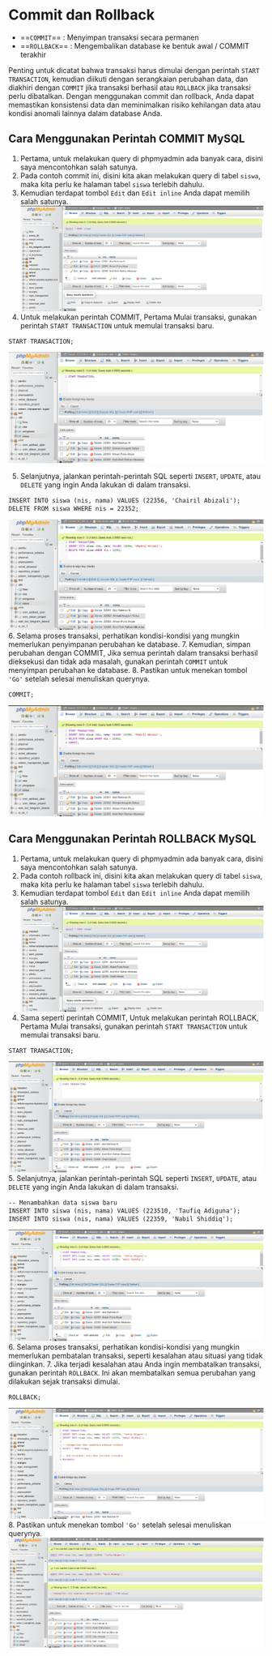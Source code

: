 # Commit dan Rollback

- ==`COMMIT`== : Menyimpan transaksi secara permanen
- ==`ROLLBACK`== : Mengembalikan database ke bentuk awal / COMMIT terakhir

Penting untuk dicatat bahwa transaksi harus dimulai dengan perintah `START TRANSACTION`, kemudian diikuti dengan serangkaian perubahan data, dan diakhiri dengan `COMMIT` jika transaksi berhasil atau `ROLLBACK` jika transaksi perlu dibatalkan. Dengan menggunakan commit dan rollback, Anda dapat memastikan konsistensi data dan meminimalkan risiko kehilangan data atau kondisi anomali lainnya dalam database Anda.

## Cara Menggunakan Perintah COMMIT MySQL

1. Pertama, untuk melakukan query di phpmyadmin ada banyak cara, disini saya mencontohkan salah satunya.
2. Pada contoh commit ini, disini kita akan melakukan query di tabel `siswa`, maka kita perlu ke halaman tabel `siswa` terlebih dahulu.
3. Kemudian terdapat tombol `Edit` dan `Edit inline` Anda dapat memilih salah satunya.
   ![](assets/pptb-2.png)
4. Untuk melakukan perintah COMMIT, Pertama Mulai transaksi, gunakan perintah `START TRANSACTION` untuk memulai transaksi baru.

```mysql
START TRANSACTION;
```

![](assets/pptb-1.png)

5. Selanjutnya, jalankan perintah-perintah SQL seperti `INSERT`, `UPDATE`, atau `DELETE` yang ingin Anda lakukan di dalam transaksi.

```mysql
INSERT INTO siswa (nis, nama) VALUES (22356, 'Chairil Abizali');
DELETE FROM siswa WHERE nis = 22352;
```

![](assets/pptb-4.png) 6. Selama proses transaksi, perhatikan kondisi-kondisi yang mungkin memerlukan penyimpanan perubahan ke database. 7. Kemudian, simpan perubahan dengan COMMIT, Jika semua perintah dalam transaksi berhasil dieksekusi dan tidak ada masalah, gunakan perintah `COMMIT` untuk menyimpan perubahan ke database. 8. Pastikan untuk menekan tombol `'Go'` setelah selesai menuliskan querynya.

```mysql
COMMIT;
```

![](assets/pptb-3.png)

## Cara Menggunakan Perintah ROLLBACK MySQL

1. Pertama, untuk melakukan query di phpmyadmin ada banyak cara, disini saya mencontohkan salah satunya.
2. Pada contoh rollback ini, disini kita akan melakukan query di tabel `siswa`, maka kita perlu ke halaman tabel `siswa` terlebih dahulu.
3. Kemudian terdapat tombol `Edit` dan `Edit inline` Anda dapat memilih salah satunya.
   ![](assets/pptb-5.png)
4. Sama seperti perintah COMMIT, Untuk melakukan perintah ROLLBACK, Pertama Mulai transaksi, gunakan perintah `START TRANSACTION` untuk memulai transaksi baru.

```mysql
START TRANSACTION;
```

![](assets/pptb-6.png) 5. Selanjutnya, jalankan perintah-perintah SQL seperti `INSERT`, `UPDATE`, atau `DELETE` yang ingin Anda lakukan di dalam transaksi.

```mysql
-- Menambahkan data siswa baru
INSERT INTO siswa (nis, nama) VALUES (223510, 'Taufiq Adiguna');
INSERT INTO siswa (nis, nama) VALUES (22359, 'Nabil Shiddiq');
```

![](assets/pptb-7.png) 6. Selama proses transaksi, perhatikan kondisi-kondisi yang mungkin memerlukan pembatalan transaksi, seperti kesalahan atau situasi yang tidak diinginkan. 7. Jika terjadi kesalahan atau Anda ingin membatalkan transaksi, gunakan perintah `ROLLBACK`. Ini akan membatalkan semua perubahan yang dilakukan sejak transaksi dimulai.

```mysql
ROLLBACK;
```

![](assets/pptb-9.png) 8. Pastikan untuk menekan tombol `'Go'` setelah selesai menuliskan querynya.
![](assets/pptb-11.png)
